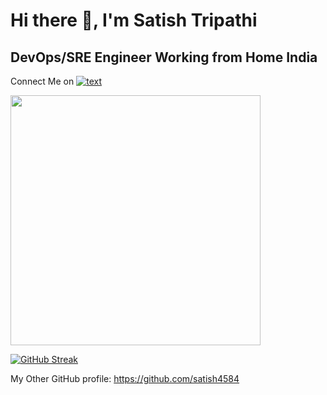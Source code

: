 # Hi there 👋, I'm Satish Tripathi 

## DevOps/SRE Engineer Working from Home India

Connect Me on [![text](https://img.shields.io/badge/LinkedIn-0077B5?style=for-the-badge&logo=linkedin&logoColor=white)](https://www.linkedin.com/in/satish-tripathi-91568b112/)


<img src="https://github-readme-stats.vercel.app/api?username=glg-satish-tripathi&show_icons=true&theme=ADD_THEME_HERE" width="400">

[![GitHub Streak](https://github-readme-streak-stats.herokuapp.com?user=glg-satish-tripathi&theme=dark)](https://git.io/streak-stats)

My Other GitHub profile: https://github.com/satish4584
